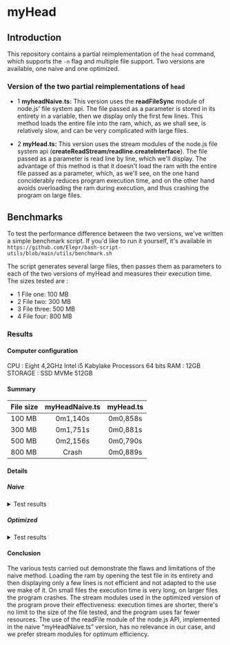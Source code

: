 # myHead
## Introduction
This repository contains a partial reimplementation of the `head` command, which supports the `-n` flag and multiple file support.
Two versions are available, one naive and one optimized.

### Version of the two partial reimplementations of `head`

- 1 **myheadNaive.ts:**
  This version uses the **readFileSync** module of node.js' file system api.
  The file passed as a parameter is stored in its entirety in a variable, then we display only the first few lines.
  This method loads the entire file into the ram, which, as we shall see, is relatively slow, and can be very complicated with large files.

- 2 **myHead.ts:**
  This version uses the stream modules of the node.js file system api
  (**createReadStream/readline.createInterface**). The file passed as a
   parameter is read line by line, which we'll display. The advantage of this
   method is that it doesn't load the ram with the entire file passed as a parameter,
   which, as we'll see, on the one hand conciderably reduces program execution time,
   and on the other hand avoids overloading the ram during execution, and thus crashing the program on large files.

## Benchmarks
To test the performance difference between the two versions, we've written a simple benchmark script.
If you'd like to run it yourself, it's available in `https://github.com/Elepr/bash-script-utils/blob/main/utils/benchmark.sh`

The script generates several large files, then passes them as parameters to each of the two versions of myHead and measures their execution time.
The sizes tested are :

- 1 File one: 100 MB
- 2 File two: 300 MB
- 3 File three: 500 MB
- 4 File four: 800 MB

### Results
#### Computer configuration
CPU : Eight 4,2GHz Intel i5 Kabylake Processors 64 bits
RAM : 12GB
STORAGE : SSD MVMe 512GB

#### Summary
| File size | myHeadNaive.ts | myHead.ts |
|-----------|:--------------:|:---------:|
| 100 MB    |    0m1,140s    |  0m0,858s |
| 300 MB    |    0m1,751s    |  0m0,881s |
| 500 MB    |    0m2,156s    |  0m0,790s |
| 800 MB    |      Crash     |  0m0,889s |

#### Details
##### Naive
<details>
<summary>Test results</summary>

- 1 With the 100 MB file:
  **0m1,140s**

- 2 With the 300 MB file:
  **0m1,751s**

- 3 With the 500 MB file:
  **0m2,156s**

- 4 With the 800 MB file:
```
  FATAL ERROR: v8::ToLocalChecked Empty MaybeLocal
----- Native stack trace -----

 1: 0xcd8aba node::OnFatalError(char const*, char const*) [node]
 2: 0x10af740 v8::api_internal::ToLocalEmpty() [node]
 3: 0xe37bf4  [node]
 4: 0x73ed8fe0eadd 

----- JavaScript stack trace -----

1: readFileSync (node:fs:455:20)
2: /usr/local/bin/myHeadNaive.ts:34:47
3: Module._compile (node:internal/modules/cjs/loader:1368:14)
4: m._compile (/usr/local/lib/node_modules/ts-node/dist/index.js:857:29)
5: Module._extensions..js (node:internal/modules/cjs/loader:1426:10)
6: require.extensions.<computed> (/usr/local/lib/node_modules/ts-node/dist/index.js:859:16)
7: Module.load (node:internal/modules/cjs/loader:1205:32)
8: Module._load (node:internal/modules/cjs/loader:1021:12)
9: executeUserEntryPoint (node:internal/modules/run_main:142:12)
10: phase4 (/usr/local/lib/node_modules/ts-node/dist/bin.js:466:20)


./benchmark.sh: line 32: 18947 Aborted                 (core dumped) ${2} file800mb.txt > /dev/null
```
</details>

##### Optimized
<details>
<summary>Test results</summary>

- 1 With the 100 MB file:
  **0m0,858s**

- 2 With the 300 MB file:
  **0m0,881s**

- 3 With the 500 MB file:
  **0m0,790s**

- 4 With the 800 MB file:
  **0m0,889s**
</details>

#### Conclusion
The various tests carried out demonstrate the flaws and limitations of the naive method.
Loading the ram by opening the test file in its entirety and then displaying only a few lines
is not efficient and not adapted to the use we make of it. On small files the execution time
is very long, on larger files the program crashes.
The stream modules used in the optimized version of the program prove their effectiveness:
execution times are shorter, there's no limit to the size of the file tested,
and the program uses far fewer resources.
The use of the readFile module of the node.js API, implemented in the naive “myHeadNaive.ts” version,
has no relevance in our case, and we prefer stream modules for optimum efficiency.